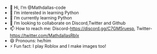 - 👋 Hi, I’m @Mathdallas-code
- 👀 I’m interested in learning Python
- 🌱 I’m currently learning Python
- 💞️ I’m looking to collaborate on Discord,Twitter and Github
- 📫 How to reach me: Discord-https://discord.gg/C7GM5ruesp, Twitter-https://twitter.com/MathdallasRblx
- 😄 Pronouns: he/him
- ⚡ Fun fact: I play Roblox and I make images too!

<!---
Mathdallas-code/Mathdallas-code is a ✨ special ✨ repository because its `README.md` (this file) appears on your GitHub profile.
You can click the Preview link to take a look at your changes.
--->

